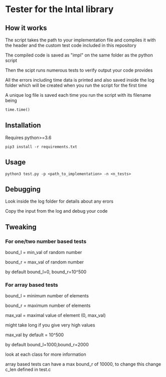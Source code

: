 # Tester for the Intal library

## How it works

The script takes the path to your implementation file and compiles it with the header and the custom test code 
included in this repository

The compiled code is saved as "impl" on the same folder as the python script

Then the scipt runs numerous tests to verify output your code provides

All the errors including time data is printed and also saved inside the log folder which will be created when 
you run the script for the first time

A unique log file is saved each time you run the script with its filename being

```py
time.time()
```

## Installation

Requires python>=3.6
```
pip3 install -r requirements.txt
```

## Usage
```
python3 test.py -p <path_to_implementation> -n <n_tests>
```

## Debugging

Look inside the log folder for details about any erors

Copy the input from the log and debug your code

## Tweaking

### For one/two number based tests

bound_l = min_val of random number

bound_r = max_val of random number

by default bound_l=0, bound_r=10^500

### For array based tests

bound_l = minimum number of elements

bound_r = maximum number of elements

max_val = maximal value of element (0, max_val)

might take long if you give very high values

max_val by default = 10^500

by default bound_l=1000,bound_r=2000

look at each class for more information

array based tests can have a max bound_r of 10000, to change 
this change c_len defined in test.c

